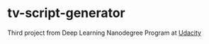 # tv-script-generator
Third project from Deep Learning Nanodegree Program at [Udacity](https://www.udacity.com/course/deep-learning-nanodegree--nd101)
